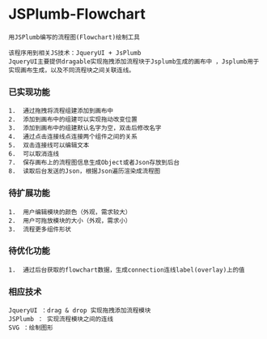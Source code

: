 # JSPlumb-Flowchart
    用JSPlumb编写的流程图(Flowchart)绘制工具

    该程序用到相关JS技术：JqueryUI + JsPlumb
    JqueryUI主要提供dragable实现拖拽添加流程块于Jsplumb生成的画布中 ，Jsplumb用于实现画布生成，以及不同流程块之间关联连线。

### 已实现功能
    1.	通过拖拽将流程组建添加到画布中
    2.	添加到画布中的组建可以实现拖动改变位置
    3.	添加到画布中的组建默认名字为空，双击后修改名字
    4.	通过点击连接线点连接两个组件之间的关系
    5.	双击连接线可以编辑文本
    6.	可以取消连线
    7.	保存画布上的流程图信息生成Object或者Json存放到后台
    8.	读取后台发送的Json，根据Json遍历渲染成流程图

### 待扩展功能
    1.  用户编辑模块的颜色（外观，需求较大）
    2.  用户可拖放模块的大小（外观，需求小）
    3.  流程更多组件形状

### 待优化功能
    1.  通过后台获取的flowchart数据，生成connection连线label(overlay)上的值

### 相应技术
    JqueryUI ：drag & drop 实现拖拽添加流程模块  
    JSPlumb ： 实现流程模块之间的连线
    SVG ：绘制图形
